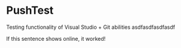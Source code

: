 # PushTest
Testing functionality of Visual Studio + Git abilities asdfasdfasdfasdf

If this sentence shows online, it worked!
